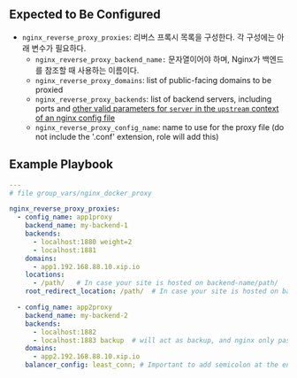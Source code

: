Expected to Be Configured
-------------------------

* `nginx_reverse_proxy_proxies`:  리버스 프록시 목록을 구성한다. 각 구성에는 아래 변수가 필요하다.
  * `nginx_reverse_proxy_backend_name:` 문자열이어야 하며, Nginx가 백엔드를 참조할 때 사용하는 이름이다.
  * `nginx_reverse_proxy_domains`: list of public-facing domains to be proxied
  * `nginx_reverse_proxy_backends`: list of backend servers, including ports and [other valid parameters for `server` in the `upstream` context of an nginx config file](http://nginx.org/en/docs/http/ngx_http_upstream_module.html#server)
  * `nginx_reverse_proxy_config_name`: name to use for the proxy file (do not include the '.conf' extension, role will add this)

Example Playbook
----------------

```yaml
---
# file group_vars/nginx_docker_proxy

nginx_reverse_proxy_proxies:
  - config_name: app1proxy
    backend_name: my-backend-1
    backends:
      - localhost:1880 weight=2
      - localhost:1881
    domains:
      - app1.192.168.88.10.xip.io
    locations:
      - /path/   # In case your site is hosted on backend-name/path/
    root_redirect_location: /path/  # In case your site is hosted on backend-name/path/ and need to redirect to this site by default

  - config_name: app2proxy
    backend_name: my-backend-2
    backends:
      - localhost:1882
      - localhost:1883 backup  # will act as backup, and nginx only passes traffic when primary is unavailable.
    domains:
      - app2.192.168.88.10.xip.io
    balancer_config: least_conn; # Important to add semicolon at the end ; if not the config will break

```